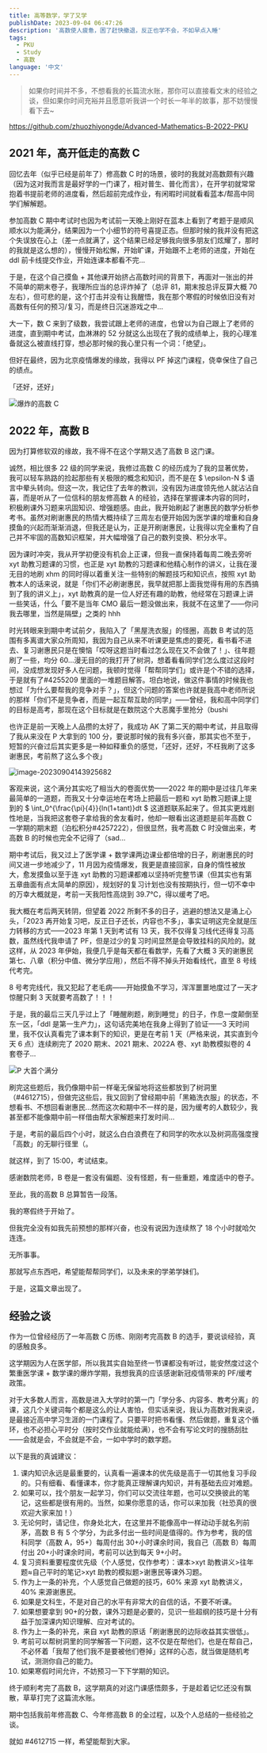 ```yaml
---
title: 高等数学，学了又学
publishDate: 2023-09-04 06:47:26
description: '高数使人疲惫，困了赶快撤退，反正也学不会，不如早点入睡'
tags:
  - PKU
  - Study
  - 高数
language: '中文'
---
```


> 如果你时间并不多，不想看我的长篇流水账，那你可以直接看文末的经验之谈，但如果你时间充裕并且愿意听我讲一个时长一年半的故事，那不妨慢慢看下去~

https://github.com/zhuozhiyongde/Advanced-Mathematics-B-2022-PKU

## 2021 年，高开低走的高数 C

回忆去年（似乎已经是前年了）修高数 C 时的场景，彼时的我就对高数颇有兴趣（因为这对我而言是最好学的一门课了，相对普生、普化而言），在开学初就常常抱着书提前老师的进度看，然后超前完成作业，有闲暇时间就看看蓝本/帮高中同学们解解题。

参加高数 C 期中考试时也因为考试前一天晚上刚好在蓝本上看到了考题于是顺风顺水以为能满分，结果因为一个小细节的符号喜提正态。但那时候的我并没有把这个失误放在心上（差一点就满了，这个结果已经足够我向很多朋友们炫耀了，那时的我就是这么想的），慢慢开始松懈，开始旷课，开始跟不上老师的进度，开始在 ddl 前卡线提交作业，开始连课本都看不完...

于是，在这个自己摸鱼 + 其他课开始挤占高数时间的背景下，再面对一张出的并不简单的期末卷子，我理所应当的总评炸掉了（总评 81，期末按总评反算大概 70 左右），但可悲的是，这个打击并没有让我醒悟，我在那个寒假的时候依旧没有对高数有任何的预习/复习，而是终日沉迷游戏之中...

大一下，数 C 来到了级数，我尝试跟上老师的进度，也曾以为自己跟上了老师的进度，直到期中考试，血淋淋的 52 分就这么出现在了我的成绩单上，我的心理准备就这么被直线打穿，想必那时候的我心里只有一个词：「绝望」。

但好在最终，因为北京疫情爆发的缘故，我得以 PF 掉这门课程，侥幸保住了自己的绩点。

「还好，还好」

![爆炸的高数 C](https://cdn.arthals.ink/bed/2023/09/1eb79cc867099c7f4aae3e386b00b1c4.png)

## 2022 年，高数 B

因为打算修软双的缘故，我不得不在这个学期又选了高数 B 这门课。

诚然，相比很多 22 级的同学来说，我修过高数 C 的经历成为了我的显著优势，我可以轻车熟路的捡起那些有关极限的概念和知识，而不是在 $ \epsilon-N $ 语言中晕头转向。但这一次，我记住了去年的教训，没有因为进度领先他人就沾沾自喜，而是听从了一位信科的朋友修高数 A 的经验，选择在掌握课本内容的同时，积极刷课外习题来巩固知识、增强题感。由此，我开始刷起了谢惠民的数学分析参考书。虽然对刷谢惠民的热情大概持续了三周左右便开始因为医学课的增重和自身摸鱼的兴起而渐渐消退，但我还是认为，正是开刷谢惠民，让我得以完全重构了自己并不牢固的高数知识框架，并大幅增强了自己的数列变换、积分水平。

因为课时冲突，我从开学初便没有机会上正课，但我一直保持着每周二晚去旁听 xyt 助教习题课的习惯，也正是 xyt 助教的习题课和他精心制作的讲义，让我在漫无目的地刷 xhm 的同时得以着重关注一些特别的解题技巧和知识点，按照 xyt 助教本人的话来说，就是「你们不必刷谢惠民，我早就把那上面我觉得有用的东西搞到了我的讲义上」，xyt 助教真的是一位人好还有趣的助教，他经常在习题课上讲一些笑话，什么「要不是当年 CMO 最后一题没做出来，我就不在这里了——你问我去哪里，当然是隔壁」之类的 hhh

时光转眼来到期中考试前夕，我陷入了「黑屋洗衣服」的怪圈，高数 B 考试的范围有多离谱大家众所周知，我因为自己从来不听课更是焦虑的要死，看书看不进去、复习谢惠民只是在懊恼「哎呀这题当时看过怎么现在又不会做了！」、往年题刷了一些，均分 60...漫无目的的我打开了树洞，想着看看同学们怎么度过这段时间，没成想发现好多人在问题，我顿时觉得「帮帮同学们」或许是个不错的选择，于是就有了#4255209 里面的一堆题目解答。坦白地说，做这件事情的时候我也想过「为什么要帮我的竞争对手？」，但这个问题的答案也许就是我高中老师所说的那样「你们不是竞争者，而是一起互帮互助的同学」——曾经，我和高中同学们的目标是高考，那现在这个目标就是在数院这个大恶魔手里抢分（bushi

也许正是前一天晚上人品攒的太好了，我成功 AK 了第二天的期中考试，并且取得了我从来没在 P 大拿到的 100 分，要说那时候的我有多兴奋，那其实也不至于，短暂的兴奋过后其实更多是一种如释重负的感觉，「还好，还好，不枉我刷了这多谢惠民，考前熬了这么多个夜」

![image-20230904143925682](https://cdn.arthals.ink/bed/2023/09/2d3afa2a361286f04108d3195c4f5e28.png)

客观来说，这个满分其实吃了相当大的卷面优势——2022 年的期中是过往几年来最简单的一道题，而我又十分幸运地在考场上把最后一题和 xyt 助教习题课上提到的 $ \int_0^{\frac{\pi}{4}}{ln(1+tant)}dt $ 这道题联系起来了。但其实更戏剧性地是，当我把这套卷子拿给我的舍友看时，他却一眼看出这道题是前年高数 C 一学期的期末题（泊松积分#4257222），但很显然，我考高数 C 时没做出来，考高数 B 的时候也完全不记得了（sad...

期中考试后，我又过上了医学课 + 数学课两边课业都倍增的日子，刷谢惠民的时间又进一步地减少了，11 月因为疫情爆发，我更是直接回家，自身的惰性被放大，愈发摸鱼以至于连 xyt 助教的习题课都难以坚持听完整节课（但其实也有第五章曲面有点太简单的原因），规划好的复习计划也没有按期执行，但一切不幸中的万幸大概就是，考前一天我阳性高烧到 39.7℃，得以缓考了吧。

我大概在考后两天转阴，但望着 2022 所剩不多的日子，逃避的想法又是涌上心头，「2023 再开始复习吧，反正日子还长，内容也不多」，事实证明这完全就是压力转移的方式——2023 年第 1 天到考试有 13 天，我不仅得复习线代还得复习高数，虽然线代我申请了 PF，但是过少的复习时间显然是会导致挂科的风险的。就这样，从 2023 年伊始，我便几乎是每天都在看数学，先看了大概 3 天的谢惠民第七、八章（积分中值、微分学应用），然后不得不掉头开始看线代，直至 8 号线代考完。

8 号考完线代，我又犯起了老毛病——开始摸鱼不学习，浑浑噩噩地度过了一天才惊醒只剩 3 天就要考高数了！！！

于是，我的最后三天几乎过上了「睡醒刷题，刷到睡觉」的日子，作息一度颠倒至东一区，「ddl 是第一生产力」，这句话完美地在我身上得到了验证——3 天时间里，我不仅认真看完了课本剩下的知识，更是在考前 1 天（严格来说，其实直到今天 6 点）连续刷完了 2020 期末、2021 期末、2022A 卷、xyt 助教模拟卷的 4 套卷子...

![P 大首个满分](https://cdn.arthals.ink/bed/2023/09/a1f2ba33d7cce71df449af40a9728a40.png)

刷完这些题后，我仍像期中前一样毫无保留地将这些都放到了树洞里（#4612715），但做完这些后，我又回到了曾经期中前「黑箱洗衣服」的状态，不想看书、不想回看谢惠民...然而这次和期中不一样的是，因为缓考的人数较少，我甚至都不能像期中前一样借由帮大家解题来打发时间...

于是，考前的最后四个小时，就这么白白浪费在了和同学的吹水以及树洞高强度搜「高数」的无聊行径里（。

就这样，到了 15:00，考试结束。

感谢数院老师，B 卷是一套没有偏题、没有怪题，有一些重题，难度适中的卷子。

至此，我的高数 B 总算暂告一段落。

我的寒假终于开始了。

但我完全没有如我先前预想的那样兴奋，也没有说因为连续熬了 18 个小时就哈欠连连。

无所事事。

那就写点东西吧，希望能帮帮同学们，以及未来的学弟学妹们。

于是，这篇文章出现了。

## 经验之谈

作为一位曾经经历了一年高数 C 历练、刚刚考完高数 B 的选手，要说谈经验，真的感触良多。

这学期因为人在医学部，所以我其实自始至终一节课都没有听过，能安然度过这个繁重医学课 + 数学课的爆炸学期，我想我真的应该感谢新冠疫情带来的 PF/缓考政策。

对于大多数人而言，高数是进入大学时的第一门「学分多、内容多、教考分离」的课，这几个关键词每个都是这么的让人害怕，但实话来说，我认为高数对我来说，是最接近高中学习生涯的一门课程了。只要平时把书看懂、然后做题，重复这个循环，也不必担心平时分（按时交作业就能给满），也不会有写论文时的搜肠刮肚——会就是会，不会就是不会，一如中学时的数学题。

以下是我的真诚建议：

1. 课内知识永远是最重要的，认真看一遍课本的优先级是高于一切其他复习手段的。只有细看、看懂课本，你才能真正理解课内知识，并有基础去应对难题。
2. 如果可以，找个朋友一起学习，你们可以交流往年题，也可以交换彼此的笔记，这些都是很有用的。当然，如果你愿意的话，你可以来加我（社恐真的很欢迎大家来加！）
3. 无论何时，请记住，你身处北大，在这里并不能像高中一样动动手就名列前茅，高数 B 有 5 个学分，为此多付出一些时间是值得的。作为参考，我的信科同学（高数 A，95+）每周付出 30+小时课余时间，我自己（高数 B）每周付出 20+小时课余时间，考前可以达到每天 9+小时。
4. 复习资料重要程度优先级（个人感觉，仅作参考）：课本>xyt 助教讲义>往年题≈自己平时的笔记>xyt 助教的模拟题>谢惠民等课外习题。
5. 作为上一条的补充，个人感觉自己做题的技巧，60% 来源 xyt 助教讲义，40% 来源谢惠民。
6. 如果是文科生，不是对自己的水平有非常大的自信的话，不要不听课。
7. 如果想要拿到 90+的分数，课外习题是必要的，见识一些超纲的技巧是十分有益于加深课内知识理解、应对考试的。
8. 作为上一条的补充，来自 xyt 助教的原话「刷谢惠民的边际收益其实很低」。
9. 考前可以帮树洞里的同学解答一下问题，这不仅是在帮他们，也是在帮自己，不必怀着「我帮了他们我不是要被他们卷掉」这样的心态，就当做是随机考试，测测你自己的能力。
10. 如果寒假时间允许，不妨预习一下下学期的知识。

终于顺利考完了高数 B，这学期真的对这门课感悟颇多，于是趁着记忆还没有飘散，草草打完了这篇流水账。

期中包括我前年修高数 C、今年修高数 B 的全过程，以及个人总结的一些经验之谈。

就如 #4612715 一样，希望能帮到大家。
